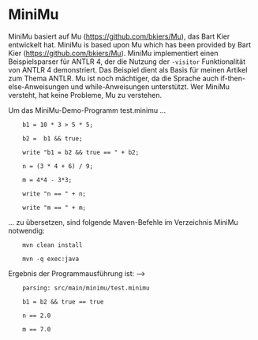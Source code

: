 MiniMu
======

MiniMu basiert auf Mu (https://github.com/bkiers/Mu), das Bart Kier entwickelt hat.
MiniMu is based upon Mu which has been provided by Bart Kier (https://github.com/bkiers/Mu).
MiniMu implementiert einen Beispielsparser für ANTLR 4, der die Nutzung der  `-visitor` Funktionalität von ANTLR 4 demonstriert. Das Beispiel dient als Basis für meinen Artikel zum Thema ANTLR. 
Mu ist noch mächtiger, da die Sprache auch if-then-else-Anweisungen und while-Anweisungen unterstützt.
Wer MiniMu versteht, hat keine Probleme, Mu zu verstehen.

Um das MiniMu-Demo-Programm test.minimu ...



        b1 = 10 * 3 > 5 * 5;

        b2 =  b1 && true;

        write "b1 = b2 && true == " + b2;

        n = (3 * 4 + 6) / 9;

        m = 4*4 - 3*3;

        write "n == " + n;

        write "m == " + m;




... zu übersetzen, sind folgende Maven-Befehle im Verzeichnis MiniMu notwendig:



        mvn clean install

        mvn -q exec:java



Ergebnis der Programmausführung ist: -->


        parsing: src/main/minimu/test.minimu

        b1 = b2 && true == true

        n == 2.0

        m == 7.0


